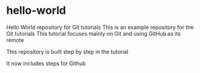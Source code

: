 # hello-world
Hello World repository for Git tutorials
This is an example repository for the Git tutorials
This tutorial focuses mainly on Git and using GitHub as its remote

This repository is built step by step in the tutorial

It now includes steps for Github

